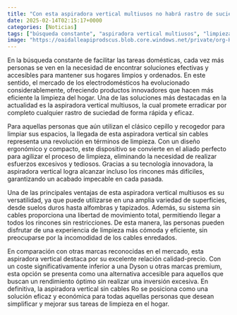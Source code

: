 ```yaml
---
title: "Con esta aspiradora vertical multiusos no habrá rastro de suciedad y cuesta menos de la mitad que una Dyson"
date: 2025-02-14T02:15:17+0000
categories: [Noticias]
tags: ["búsqueda constante", "aspiradora vertical multiusos", "limpieza del hogar", "aspiradora vertical sin cables", "tecnología innovadora", "limpieza más cómoda", "relación calidad-precio."]
image: "https://oaidalleapiprodscus.blob.core.windows.net/private/org-HKmKxpuNw3Y88lm4EBrIPq0n/user-ZwiCXOggLL8ZNNKE2g7rXFmV/img-peMwttsqCME57yAnIM0ncQdk.png?st=2025-02-14T01%3A15%3A17Z&se=2025-02-14T03%3A15%3A17Z&sp=r&sv=2024-08-04&sr=b&rscd=inline&rsct=image/png&skoid=d505667d-d6c1-4a0a-bac7-5c84a87759f8&sktid=a48cca56-e6da-484e-a814-9c849652bcb3&skt=2025-02-13T14%3A50%3A04Z&ske=2025-02-14T14%3A50%3A04Z&sks=b&skv=2024-08-04&sig=6KLW%2BNeENtbg5ooFO5m3KRwJwG6UIEmCSyajpYHGUp8%3D"
---
```


En la búsqueda constante de facilitar las tareas domésticas, cada vez más personas se ven en la necesidad de encontrar soluciones efectivas y accesibles para mantener sus hogares limpios y ordenados. En este sentido, el mercado de los electrodomésticos ha evolucionado considerablemente, ofreciendo productos innovadores que hacen más eficiente la limpieza del hogar. Una de las soluciones más destacadas en la actualidad es la aspiradora vertical multiusos, la cual promete erradicar por completo cualquier rastro de suciedad de forma rápida y eficaz.

Para aquellas personas que aún utilizan el clásico cepillo y recogedor para limpiar sus espacios, la llegada de esta aspiradora vertical sin cables representa una revolución en términos de limpieza. Con un diseño ergonómico y compacto, este dispositivo se convierte en el aliado perfecto para agilizar el proceso de limpieza, eliminando la necesidad de realizar esfuerzos excesivos y tediosos. Gracias a su tecnología innovadora, la aspiradora vertical logra alcanzar incluso los rincones más difíciles, garantizando un acabado impecable en cada pasada.

Una de las principales ventajas de esta aspiradora vertical multiusos es su versatilidad, ya que puede utilizarse en una amplia variedad de superficies, desde suelos duros hasta alfombras y tapizados. Además, su sistema sin cables proporciona una libertad de movimiento total, permitiendo llegar a todos los rincones sin restricciones. De esta manera, las personas pueden disfrutar de una experiencia de limpieza más cómoda y eficiente, sin preocuparse por la incomodidad de los cables enredados.

En comparación con otras marcas reconocidas en el mercado, esta aspiradora vertical destaca por su excelente relación calidad-precio. Con un coste significativamente inferior a una Dyson u otras marcas premium, esta opción se presenta como una alternativa accesible para aquellos que buscan un rendimiento óptimo sin realizar una inversión excesiva. En definitiva, la aspiradora vertical sin cables Ro se posiciona como una solución eficaz y económica para todas aquellas personas que desean simplificar y mejorar sus tareas de limpieza en el hogar.
    